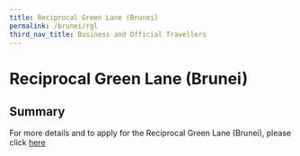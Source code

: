 ```yaml
---
title: Reciprocal Green Lane (Brunei)
permalink: /brunei/rgl
third_nav_title: Business and Official Travellers
---
```


# Reciprocal Green Lane (Brunei)

## Summary

For more details and to apply for the Reciprocal Green Lane (Brunei), please click [here](/rgl/requirements-and-process)
